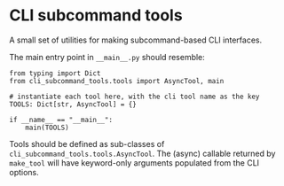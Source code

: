 CLI subcommand tools
====================

A small set of utilities for making subcommand-based CLI interfaces.

The main entry point in `__main__.py` should resemble:

```
from typing import Dict
from cli_subcommand_tools.tools import AsyncTool, main

# instantiate each tool here, with the cli tool name as the key
TOOLS: Dict[str, AsyncTool] = {}

if __name__ == "__main__":
    main(TOOLS)
```

Tools should be defined as sub-classes of `cli_subcommand_tools.tools.AsyncTool`.
The (async) callable returned by `make_tool` will have keyword-only arguments populated from the CLI options.
